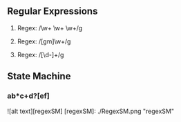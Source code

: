 ## Regular Expressions

1. Regex: /\w+ \w+ \w+/g

2. Regex: /[gm]\w+/g

3. Regex: /[\d\-]+/g

## State Machine

### ab*c+d?[ef]

![alt text][regexSM]
[regexSM]: ./RegexSM.png "regexSM"

